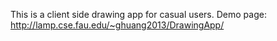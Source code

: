 This is a client side drawing app for casual users. Demo page: http://lamp.cse.fau.edu/~ghuang2013/DrawingApp/
